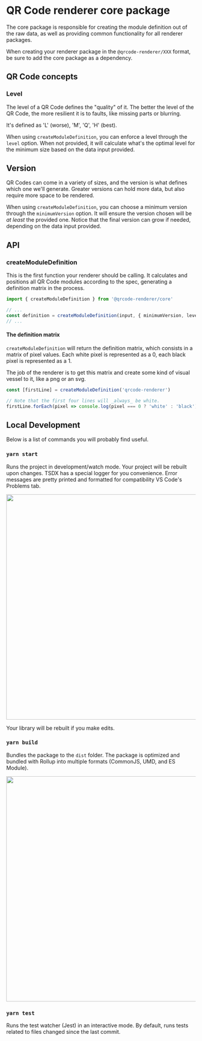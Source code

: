 # QR Code renderer core package

The core package is responsible for creating the module definition out of the raw data, as well as providing common functionality for all renderer packages.

When creating your renderer package in the `@qrcode-renderer/XXX` format, be sure to add the core package as a dependency.

## QR Code concepts

### Level

The level of a QR Code defines the "quality" of it.
The better the level of the QR Code, the more resilient it is to faults, like missing parts or blurring.

It's defined as 'L' (worse), 'M', 'Q', 'H' (best).

When using `createModuleDefinition`, you can enforce a level through the `level` option.
When not provided, it will calculate what's the optimal level for the minimum size based on the data input provided.

## Version

QR Codes can come in a variety of sizes, and the version is what defines which one we'll generate. Greater versions can hold more data, but also require more space to be rendered.

When using `createModuleDefinition`, you can choose a minimum version through the `minimumVersion` option.
It will ensure the version chosen will be _at least_ the provided one.
Notice that the final version can grow if needed, depending on the data input provided.

## API

### createModuleDefinition

This is the first function your renderer should be calling. It calculates and positions all QR Code modules according to the spec, generating a definition matrix in the process.

```ts
import { createModuleDefinition } from '@qrcode-renderer/core'

// ...
const definition = createModuleDefinition(input, { minimumVersion, level })
// ...
```

#### The definition matrix

`createModuleDefinition` will return the definition matrix, which consists in a matrix of pixel values.
Each white pixel is represented as a 0, each black pixel is represented as a 1.

The job of the renderer is to get this matrix and create some kind of visual vessel to it, like a png or an svg.

```ts
const [firstLine] = createModuleDefinition('qrcode-renderer')

// Note that the first four lines will _always_ be white.
firstLine.forEach(pixel => console.log(pixel === 0 ? 'white' : 'black')) // logs `white` several times
```

## Local Development

Below is a list of commands you will probably find useful.

### `yarn start`

Runs the project in development/watch mode. Your project will be rebuilt upon changes. TSDX has a special logger for you convenience. Error messages are pretty printed and formatted for compatibility VS Code's Problems tab.

<img src="https://user-images.githubusercontent.com/4060187/52168303-574d3a00-26f6-11e9-9f3b-71dbec9ebfcb.gif" width="600" />

Your library will be rebuilt if you make edits.

### `yarn build`

Bundles the package to the `dist` folder.
The package is optimized and bundled with Rollup into multiple formats (CommonJS, UMD, and ES Module).

<img src="https://user-images.githubusercontent.com/4060187/52168322-a98e5b00-26f6-11e9-8cf6-222d716b75ef.gif" width="600" />

### `yarn test`

Runs the test watcher (Jest) in an interactive mode.
By default, runs tests related to files changed since the last commit.
